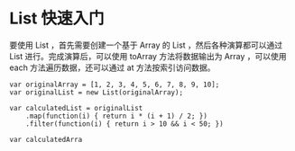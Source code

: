 # List 快速入门

要使用 List ，首先需要创建一个基于 Array 的 List ，然后各种演算都可以通过 List 进行。完成演算后，可以使用 toArray 方法将数据输出为 Array ，可以使用 each 方法遍历数据，还可以通过 at 方法按索引访问数据。

    var originalArray = [1, 2, 3, 4, 5, 6, 7, 8, 9, 10];
    var originalList = new List(originalArray);
    
    var calculatedList = originalList
        .map(function(i) { return i * (i + 1) / 2; })
        .filter(function(i) { return i > 10 && i < 50; })
    
    var calculatedArra